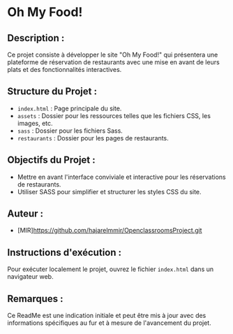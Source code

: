 # Oh My Food!

## Description :
Ce projet consiste à développer le site "Oh My Food!" qui présentera une plateforme de réservation de restaurants avec une mise en avant de leurs plats et des fonctionnalités interactives.

## Structure du Projet :
- `index.html` : Page principale du site.
- `assets` : Dossier pour les ressources telles que les fichiers CSS, les images, etc.
- `sass` : Dossier pour les fichiers Sass.
- `restaurants` : Dossier pour les pages de restaurants.

## Objectifs du Projet :
- Mettre en avant l'interface conviviale et interactive pour les réservations de restaurants.
- Utiliser SASS pour simplifier et structurer les styles CSS du site.

## Auteur :
- [MIR]https://github.com/hajarelmmir/OpenclassroomsProject.git

## Instructions d'exécution :
Pour exécuter localement le projet, ouvrez le fichier `index.html` dans un navigateur web.

## Remarques :
Ce ReadMe est une indication initiale et peut être mis à jour avec des informations spécifiques au fur et à mesure de l'avancement du projet.